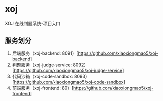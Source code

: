 # xoj
XOJ 在线判题系统-项目入口

## 服务划分

1. 后端服务（xoj-backend: 8091）[https://github.com/xiaoxiongmao5/xoj-backend]
2. 判题服务（xoj-judge-service: 8092）[https://github.com/xiaoxiongmao5/xoj-judge-service]
3. 代码沙箱（xoj-code-sandbox: 8093）[https://github.com/xiaoxiongmao5/xoj-code-sandbox]
4. 前端服务（xoj-frontend: 80）[https://github.com/xiaoxiongmao5/xoj-frontend]

